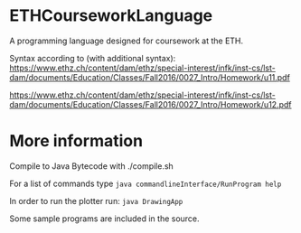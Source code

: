 # ETHCourseworkLanguage
A programming language designed for coursework at the ETH.

Syntax according to (with additional syntax):
https://www.ethz.ch/content/dam/ethz/special-interest/infk/inst-cs/lst-dam/documents/Education/Classes/Fall2016/0027_Intro/Homework/u11.pdf

https://www.ethz.ch/content/dam/ethz/special-interest/infk/inst-cs/lst-dam/documents/Education/Classes/Fall2016/0027_Intro/Homework/u12.pdf

# More information
Compile to Java Bytecode with ./compile.sh

For a list of commands type
`java commandlineInterface/RunProgram help`

In order to run the plotter run:
`java DrawingApp`

Some sample programs are included in the source.
